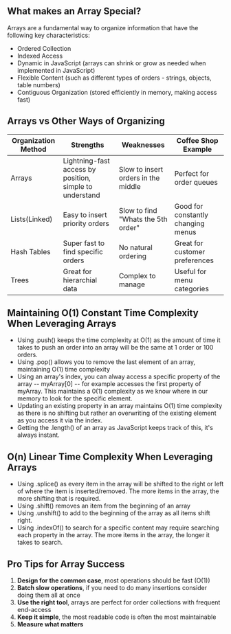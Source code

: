 ## What makes an Array Special?
Arrays are a fundamental way to organize information that have the following key characteristics:

- Ordered Collection
- Indexed Access
- Dynamic in JavaScript (arrays can shrink or grow as needed when implemented in JavaScript)
- Flexible Content (such as different types of orders - strings, objects, table numbers)
- Contiguous Organization (stored efficiently in memory, making access fast)

## Arrays vs Other Ways of Organizing
|Organization Method|Strengths |Weaknesses | Coffee Shop Example|
|-----|-----|-----|-----|
|Arrays| Lightning-fast access by position, simple to understand| Slow to insert orders in the middle| Perfect for order queues|
|Lists(Linked)| Easy to insert priority orders| Slow to find "Whats the 5th order"| Good for constantly changing menus|
|Hash Tables| Super fast to find specific orders| No natural ordering |Great for customer preferences|
|Trees|Great for hierarchial data| Complex to manage | Useful for menu categories|

## Maintaining O(1) Constant Time Complexity When Leveraging Arrays
 - Using .push() keeps the time complexity at O(1) as the amount of time it takes to push an order into an array will be the same at 1 order or 100 orders. 
 - Using .pop() allows you to remove the last element of an array, maintaining O(1) time complexity
 - Using an array's index, you can alway access a specific property of the array -- myArray[0] -- for example accesses the first property of myArray. This maintains a 0(1) complexity as we know where in our memory to look for the specific element. 
 - Updating an existing property in an array maintains O(1) time complexity as there is no shifting but rather an overwriting of the existing element as you access it via the index. 
 - Getting the .length() of an array as JavaScript keeps track of this, it's always instant.

## O(n) Linear Time Complexity When Leveraging Arrays
- Using .splice() as every item in the array will be shifted to the right or left of where the item is inserted/removed. The more items in the array, the more shifting that is required.
- Using .shift() removes an item from the beginning of an array
- Using .unshift() to add to the beginning of the array as all items shift right.
- Using .indexOf() to search for a specific content may require searching each property in the array. The more items in the array, the longer it takes to search.

## Pro Tips for Array Success
1. **Design for the common case**, most operations should be fast (O(1))
2. **Batch slow operations**, if you need to do many insertions consider doing them all at once
3. **Use the right tool**, arrays are perfect for order collections with frequent end-access
4. **Keep it simple**, the most readable code is often the most maintainable
5. **Measure what matters**